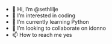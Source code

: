 - 👋 Hi, I’m @sethlilje
- 👀 I’m interested in coding
- 🌱 I’m currently learning Python
- 💞️ I’m looking to collaborate on idonno
- 📫 How to reach me yes

<!---
sethlilje/sethlilje is a ✨ special ✨ repository because its `README.md` (this file) appears on your GitHub profile.
You can click the Preview link to take a look at your changes.
--->
